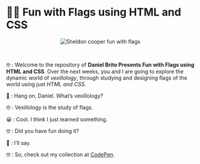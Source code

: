 # :pirate_flag: Fun with Flags using HTML and CSS

<p style="text-align: center">
	<img src="https://i.imgur.com/YOuz0h4.png" alt="Sheldon cooper fun with flags">
</p>

<br/>

:nerd_face: : Welcome to the repository of **Daniel Brito Presents Fun with Flags using HTML and CSS**. Over the next weeks, you and I are going to explore the dynamic world of *vexillology*, through studying and designing flags of the world using just *HTML and CSS*.

:thinking: : Hang on, Daniel. What’s vexillology?

:nerd_face: : Vexillology is the study of flags.

:grinning: : Cool. I think I just learned something.

:nerd_face: : Did you have fun doing it?

:star_struck: : I’ll say.

:nerd_face: : So, check out my collection at [CodePen](https://codepen.io/collection/DmYQoQ).
